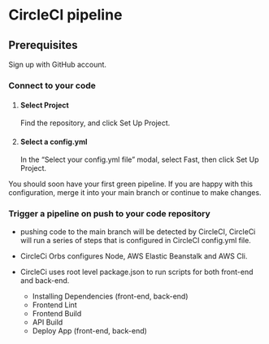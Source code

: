 # CircleCI pipeline

## Prerequisites

Sign up with GitHub account.

### Connect to your code

1. #### Select Project

   Find the repository, and click Set Up Project.

2. #### Select a config.yml
   In the “Select your config.yml file” modal, select Fast, then click Set Up Project.

You should soon have your first green pipeline. If you are happy with this configuration, merge it into your main branch or continue to make changes.

### Trigger a pipeline on push to your code repository

- pushing code to the main branch will be detected by CircleCI, CircleCi will run a series of steps that is configured in CircleCI config.yml file.

- CircleCi Orbs configures Node, AWS Elastic Beanstalk and AWS Cli.

- CircleCi uses root level package.json to run scripts for both front-end and back-end.
  - Installing Dependencies (front-end, back-end)
  - Frontend Lint
  - Frontend Build
  - API Build
  - Deploy App (front-end, back-end)
